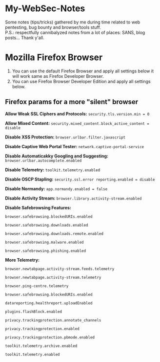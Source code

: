 # My-WebSec-Notes
Some notes (tips/tricks) gathered by me during time related to web pentesting, bug bounty and browser/tools stuff.  
P.S.: respectfully cannibalyzed notes from a lot of places: SANS, blog posts... Thank y'all.

# Mozilla Firefox Browser
01) You can use the default Firefox Browser and apply all settings below it will work  same as Firefox Developer Browser.
02) You can use Firefox Browser Developer Edition and apply all settings below.

## Firefox params for a more "silent" browser
**Allow Weak SSL Ciphers and Protocols:** ```security.tls.version.min = 0```

**Allow Mixed Content:** ```security.mixed_content.block_active_content = disable```

**Disable XSS Protection:** ```browser.urlbar.filter.javascript```

**Disable Captive Web Portal Tester:** ```network.captive-portal-service```

**Disable Automaticakky Googling and Suggesting:** ```browser.urlbar.autocomplete.enabled```

**Disable Telemetry:** ```toolkit.telemetry.enabled```

**Disable OSCP Stapling:** ```security.ssl.error reporting.enabled = disable```

**Disable Normandy:** ```app.normandy.enabled = false```

**Disable Activity Stream:** ```browser.library.activity-stream.enabled```

**Disable Safebrowsing Features:**
	
	browser.safebrowsing.blockedURIs.enabled

	browser.safebrowsing.downloads.enabled
	
	browser.safebrowsing.downloads.remote.enabled
	
	browser.safebrowsing.malware.enabled
	
	browser.safebrowsing.phishing.enabled

**More Telemetry:**
	
	browser.newtabpage.activity-stream.feeds.telemetry
	
	browser.newtabpage.activity-stream.telemetry
	
	browser.ping-centre.telemetry
	
	browser.safebrowsing.blockedURIs.enabled
	
	datareporting.healthreport.uploadEnabled
	
	plugins.flashBlock.enabled
	
	privacy.trackingprotection.annotate_channels
	
	privacy.trackingprotection.enabled
	
	privacy.trackingprotection.pbmode.enabled
	
	toolkit.telemetry.archive.enabled
	
	toolkit.telemetry.enabled
